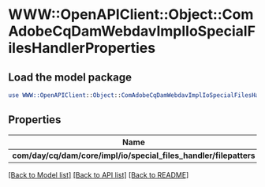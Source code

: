 # WWW::OpenAPIClient::Object::ComAdobeCqDamWebdavImplIoSpecialFilesHandlerProperties

## Load the model package
```perl
use WWW::OpenAPIClient::Object::ComAdobeCqDamWebdavImplIoSpecialFilesHandlerProperties;
```

## Properties
Name | Type | Description | Notes
------------ | ------------- | ------------- | -------------
**com/day/cq/dam/core/impl/io/special_files_handler/filepatters** | [**ConfigNodePropertyArray**](ConfigNodePropertyArray.md) |  | [optional] 

[[Back to Model list]](../README.md#documentation-for-models) [[Back to API list]](../README.md#documentation-for-api-endpoints) [[Back to README]](../README.md)


